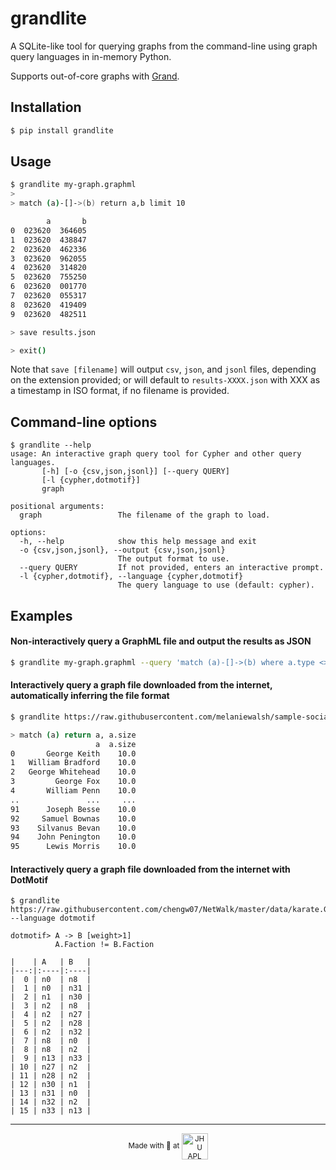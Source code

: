 # grandlite

A SQLite-like tool for querying graphs from the command-line using graph query languages in in-memory Python.

Supports out-of-core graphs with [Grand](https://github.com/aplbrain/grand).

## Installation

```bash
$ pip install grandlite
```

## Usage

```bash
$ grandlite my-graph.graphml
>
> match (a)-[]->(b) return a,b limit 10

        a       b
0  023620  364605
1  023620  438847
2  023620  462336
3  023620  962055
4  023620  314820
5  023620  755250
6  023620  001770
7  023620  055317
8  023620  419409
9  023620  482511

> save results.json

> exit()
```

Note that `save [filename]` will output `csv`, `json`, and `jsonl` files, depending on the extension provided; or will default to `results-XXXX.json` with XXX as a timestamp in ISO format, if no filename is provided.

## Command-line options

```
$ grandlite --help
usage: An interactive graph query tool for Cypher and other query languages.
       [-h] [-o {csv,json,jsonl}] [--query QUERY]
       [-l {cypher,dotmotif}]
       graph

positional arguments:
  graph                 The filename of the graph to load.

options:
  -h, --help            show this help message and exit
  -o {csv,json,jsonl}, --output {csv,json,jsonl}
                        The output format to use.
  --query QUERY         If not provided, enters an interactive prompt.
  -l {cypher,dotmotif}, --language {cypher,dotmotif}
                        The query language to use (default: cypher).
```

## Examples

#### Non-interactively query a GraphML file and output the results as JSON

```bash
$ grandlite my-graph.graphml --query 'match (a)-[]->(b) where a.type <> 1 return a,b limit 10' -o json
```

#### Interactively query a graph file downloaded from the internet, automatically inferring the file format

```bash
$ grandlite https://raw.githubusercontent.com/melaniewalsh/sample-social-network-datasets/master/sample-datasets/quakers/quakers-network.graphml

> match (a) return a, a.size
                   a  a.size
0       George Keith    10.0
1   William Bradford    10.0
2   George Whitehead    10.0
3         George Fox    10.0
4       William Penn    10.0
..               ...     ...
91      Joseph Besse    10.0
92     Samuel Bownas    10.0
93    Silvanus Bevan    10.0
94    John Penington    10.0
95      Lewis Morris    10.0
```

#### Interactively query a graph file downloaded from the internet with DotMotif

```
$ grandlite https://raw.githubusercontent.com/chengw07/NetWalk/master/data/karate.GraphML --language dotmotif

dotmotif> A -> B [weight>1]
          A.Faction != B.Faction

|    | A   | B   |
|---:|:----|:----|
|  0 | n0  | n8  |
|  1 | n0  | n31 |
|  2 | n1  | n30 |
|  3 | n2  | n8  |
|  4 | n2  | n27 |
|  5 | n2  | n28 |
|  6 | n2  | n32 |
|  7 | n8  | n0  |
|  8 | n8  | n2  |
|  9 | n13 | n33 |
| 10 | n27 | n2  |
| 11 | n28 | n2  |
| 12 | n30 | n1  |
| 13 | n31 | n0  |
| 14 | n32 | n2  |
| 15 | n33 | n13 |
```

---

<p align='center'><small>Made with 💙 at <a href='http://www.jhuapl.edu/'><img alt='JHU APL' align='center' src='https://user-images.githubusercontent.com/693511/62956859-a967ca00-bdc1-11e9-998e-3888e8a24e86.png' height='42px'></a></small></p>
